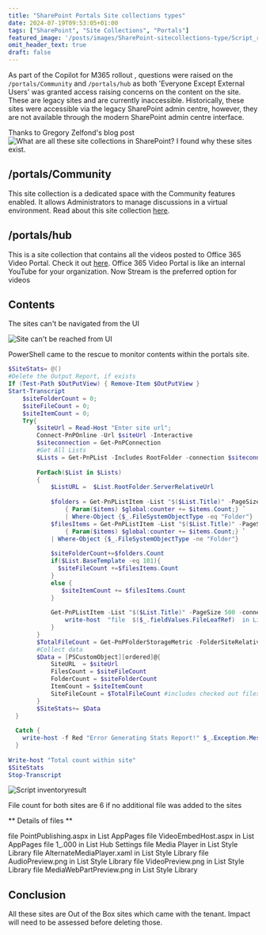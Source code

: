 ```yaml
---
title: "SharePoint Portals Site collections types"
date: 2024-07-19T09:53:05+01:00
tags: ["SharePoint", "Site Collections", "Portals"]
featured_image: '/posts/images/SharePoint-sitecollections-type/Script_result.png'
omit_header_text: true
draft: false
---
```


As part of the Copilot for M365 rollout , questions were raised on the `/portals/Community` and `/portals/hub` as both 'Everyone Except External Users' was granted access raising concerns on the content on the site. These are legacy sites and are currently inaccessible. Historically, these sites were accessible via the legacy SharePoint admin centre, however, they are not available through the modern SharePoint admin centre interface.

Thanks to Gregory Zelfond's blog post ![What are all these site collections in SharePoint?](https://sharepointmaven.com/site-collections-sharepoint/) I found why these sites exist. 

## /portals/Community
This site collection is a dedicated space with the Community features enabled. It allows Administrators to manage discussions in a virtual environment. Read about this site collection [here](https://support.office.com/en-us/article/Create-a-community-8b6bb936-7ebc-4e60-b8ab-2d4897499af9).

## /portals/hub 
This is a site collection that contains all the videos posted to Office 365 Video Portal. Check it out [here](https://sharepointmaven.com/how-to-add-a-video-in-sharepoint/). Office 365 Video Portal is like an internal YouTube for your organization. Now Stream is the preferred option for videos

## Contents

The sites can't be navigated from the UI

![Site can't be reached from UI](../images/SharePoint-sitecollections-type/Portals_Community_Inaccessible.png)

PowerShell came to the rescue to monitor contents within the portals site.

```PowerShell
$SiteStats= @()
#Delete the Output Report, if exists
If (Test-Path $OutPutView) { Remove-Item $OutPutView }
Start-Transcript
    $siteFolderCount = 0;
    $siteFileCount = 0;
    $siteItemCount = 0;
    Try{
        $siteUrl = Read-Host "Enter site url";
        Connect-PnPOnline -Url $siteUrl -Interactive
        $siteconnection = Get-PnPConnection
        #Get All Lists
        $Lists = Get-PnPList -Includes RootFolder -connection $siteconnection| Where-Object {$_.Hidden -eq $False  }
       
        ForEach($List in $Lists)
        {
            $ListURL =  $List.RootFolder.ServerRelativeUrl
 
            $folders = Get-PnPListItem -List "$($List.Title)" -PageSize 500 -connection $siteconnection -ScriptBlock `
                { Param($items) $global:counter += $items.Count;} `
                | Where-Object {$_.FileSystemObjectType -eq "Folder"}
            $filesItems = Get-PnPListItem -List "$($List.Title)" -PageSize 500 -connection $siteconnection -ScriptBlock `
                { Param($items) $global:counter += $items.Count;} `
            | Where-Object {$_.FileSystemObjectType -ne "Folder"}
           
            $siteFolderCount+=$folders.Count
            if($List.BaseTemplate -eq 101){  
              $siteFileCount +=$filesItems.Count
            }
            else {
               $siteItemCount += $filesItems.Count
            }
 
            Get-PnPListItem -List "$($List.Title)" -PageSize 500 -connection $siteconnection | ForEach-Object{
                write-host  "file  $($_.fieldValues.FileLeafRef)  in List $($List.Title)"
            }
        }
        $TotalFileCount = Get-PnPFolderStorageMetric -FolderSiteRelativeUrl $siteurl -connection $siteconnection| Select -ExpandProperty TotalFileCount  
        #Collect data
        $Data = [PSCustomObject][ordered]@{
            SiteURL  = $siteUrl
            FilesCount = $siteFileCount
            FolderCount = $siteFolderCount
            ItemCount = $siteItemCount
            SiteFileCount = $TotalFileCount #includes checked out files
        }
        $SiteStats+= $Data
  }
 
  Catch {
    write-host -f Red "Error Generating Stats Report!" $_.Exception.Message
  }
 
Write-host "Total count within site"
$SiteStats
Stop-Transcript
```

![Script inventoryresult](../images/SharePoint-sitecollections-type/Script_result.png)

File count for both sites are 6 if no additional file was added to the sites

** Details of files **

file  PointPublishing.aspx  in List AppPages
file  VideoEmbedHost.aspx  in List AppPages
file  1_.000  in List Hub Settings
file  Media Player  in List Style Library
file  AlternateMediaPlayer.xaml  in List Style Library
file  AudioPreview.png  in List Style Library
file  VideoPreview.png  in List Style Library
file  MediaWebPartPreview.png  in List Style Library



## Conclusion

All these sites are Out of the Box sites which came with the tenant.  Impact will need to be assessed before deleting those.


